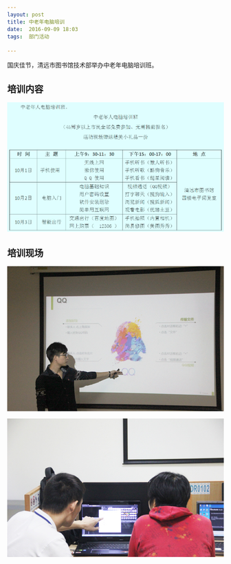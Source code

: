 ```yaml
---
layout: post
title: 中老年电脑培训
date:  2016-09-09 18:03
tags:  部门活动

---
```

国庆佳节，清远市图书馆技术部举办中老年电脑培训班。

## 培训内容 ##
<p><img src="/images/peixun3.jpg"                                       small="0" /><br /></p>

## 培训现场 ##
<p><img src="/images/peixun1.jpg"                                       small="0" /><br /></p>

<p><img src="/images/peixun2.jpg"                                       small="0" /><br /></p>
